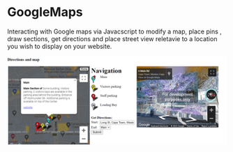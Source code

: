 # GoogleMaps
Interacting with Google maps via Javacscript to modify a map, place pins , draw sections, get directions and place street view reletavie to a location you wish to display on your website.

![Example Result](Sample.png?raw=true "Example Result")